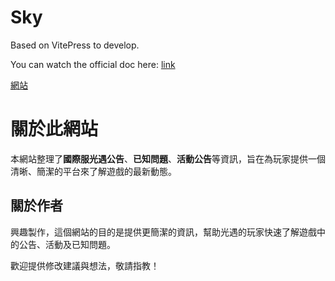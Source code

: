 # Sky
Based on VitePress to develop.

You can watch the official doc here: [link](https://vitepress.dev/guide/getting-started)

[網站](https://huaji55.github.io/sky/)
# 關於此網站

本網站整理了**國際服光遇公告**、**已知問題**、**活動公告**等資訊，旨在為玩家提供一個清晰、簡潔的平台來了解遊戲的最新動態。

## 關於作者

興趣製作，這個網站的目的是提供更簡潔的資訊，幫助光遇的玩家快速了解遊戲中的公告、活動及已知問題。

歡迎提供修改建議與想法，敬請指教！

